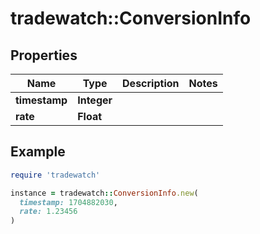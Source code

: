 # tradewatch::ConversionInfo

## Properties

| Name | Type | Description | Notes |
| ---- | ---- | ----------- | ----- |
| **timestamp** | **Integer** |  |  |
| **rate** | **Float** |  |  |

## Example

```ruby
require 'tradewatch'

instance = tradewatch::ConversionInfo.new(
  timestamp: 1704882030,
  rate: 1.23456
)
```

